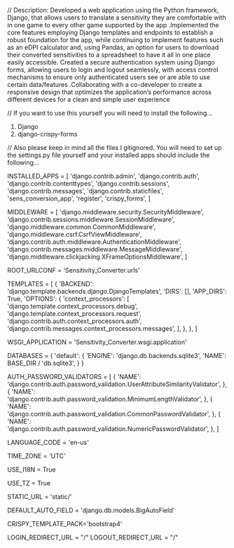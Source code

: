 // Description: Developed a web application using the Python framework, Django, that allows users to translate a sensitivity they are comfortable with in one game to every other game supported by the app .Implemented the core features employing Django templates and endpoints to establish a robust foundation for the app, while continuing to implement features such as an eDPI calculator and, using Pandas, an option for users to download their converted sensitivities to a spreadsheet to have it all in one place easily accessible. Created a secure authentication system using Django forms, allowing users to login and logout seamlessly, with access control mechanisms to ensure only authenticated users see or are able to use certain data/features .Collaborating with a co-developer to create a responsive design that optimizes the application’s performance across different devices for a clean and simple user experience

// If you want to use this yourself you will need to install the following...
1. Django
2. django-crispy-forms

// Also please keep in mind all the files I gitignored. You will need to set up the settings.py file yourself and your installed apps should include the following...

INSTALLED_APPS = [
    'django.contrib.admin',
    'django.contrib.auth',
    'django.contrib.contenttypes',
    'django.contrib.sessions',
    'django.contrib.messages',
    'django.contrib.staticfiles',
    'sens_conversion_app',
    'register',
    'crispy_forms',
]

MIDDLEWARE = [
    'django.middleware.security.SecurityMiddleware',
    'django.contrib.sessions.middleware.SessionMiddleware',
    'django.middleware.common.CommonMiddleware',
    'django.middleware.csrf.CsrfViewMiddleware',
    'django.contrib.auth.middleware.AuthenticationMiddleware',
    'django.contrib.messages.middleware.MessageMiddleware',
    'django.middleware.clickjacking.XFrameOptionsMiddleware',
]

ROOT_URLCONF = 'Sensitivity_Converter.urls'

TEMPLATES = [
    {
        'BACKEND': 'django.template.backends.django.DjangoTemplates',
        'DIRS': [],
        'APP_DIRS': True,
        'OPTIONS': {
            'context_processors': [
                'django.template.context_processors.debug',
                'django.template.context_processors.request',
                'django.contrib.auth.context_processors.auth',
                'django.contrib.messages.context_processors.messages',
            ],
        },
    },
]

WSGI_APPLICATION = 'Sensitivity_Converter.wsgi.application'




DATABASES = {
    'default': {
        'ENGINE': 'django.db.backends.sqlite3',
        'NAME': BASE_DIR / 'db.sqlite3',
    }
}




AUTH_PASSWORD_VALIDATORS = [
    {
        'NAME': 'django.contrib.auth.password_validation.UserAttributeSimilarityValidator',
    },
    {
        'NAME': 'django.contrib.auth.password_validation.MinimumLengthValidator',
    },
    {
        'NAME': 'django.contrib.auth.password_validation.CommonPasswordValidator',
    },
    {
        'NAME': 'django.contrib.auth.password_validation.NumericPasswordValidator',
    },
]




LANGUAGE_CODE = 'en-us'

TIME_ZONE = 'UTC'

USE_I18N = True

USE_TZ = True




STATIC_URL = 'static/'



DEFAULT_AUTO_FIELD = 'django.db.models.BigAutoField'

CRISPY_TEMPLATE_PACK='bootstrap4'

LOGIN_REDIRECT_URL = "/"
LOGOUT_REDIRECT_URL = "/"




